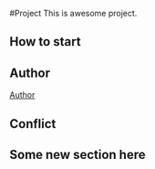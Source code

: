 #Project
This is awesome project.
## How to start
## Author
[Author](author.md)
## Conflict
## Some new section here
